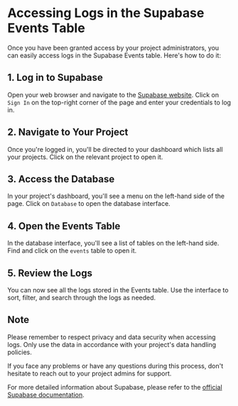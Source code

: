 # Accessing Logs in the Supabase Events Table

Once you have been granted access by your project administrators, you can easily access logs in the Supabase Events table. Here's how to do it:

## 1. Log in to Supabase

Open your web browser and navigate to the [Supabase website](https://supabase.io/). Click on `Sign In` on the top-right corner of the page and enter your credentials to log in.

## 2. Navigate to Your Project

Once you're logged in, you'll be directed to your dashboard which lists all your projects. Click on the relevant project to open it.

## 3. Access the Database

In your project's dashboard, you'll see a menu on the left-hand side of the page. Click on `Database` to open the database interface.

## 4. Open the Events Table

In the database interface, you'll see a list of tables on the left-hand side. Find and click on the `events` table to open it.

## 5. Review the Logs

You can now see all the logs stored in the Events table. Use the interface to sort, filter, and search through the logs as needed.

## Note

Please remember to respect privacy and data security when accessing logs. Only use the data in accordance with your project's data handling policies.

If you face any problems or have any questions during this process, don't hesitate to reach out to your project admins for support.

For more detailed information about Supabase, please refer to the [official Supabase documentation](https://supabase.io/docs).